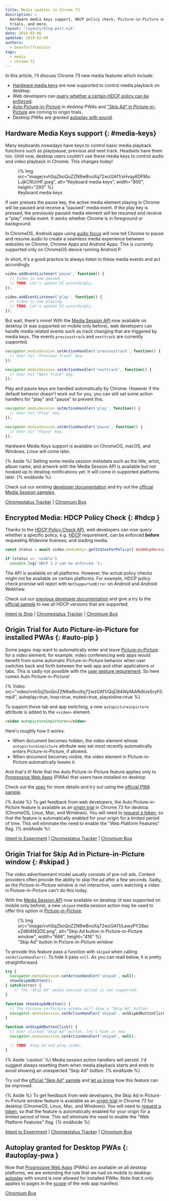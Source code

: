 ```yaml
---
title: Media updates in Chrome 73
description: >
  Hardware media keys support, HDCP policy check, Picture-in-Picture origin
  trials, and more.
layout: 'layouts/blog-post.njk'
date: 2019-02-06
updated: 2019-02-08
authors:
  - beaufortfrancois
tags:
  - media
  - chrome-73
---
```


In this article, I'll discuss Chrome 73 new media features which include:

- [Hardware media keys](#media-keys) are now supported to control media playback
  on desktop.
- Web developers can [query whether a certain HDCP policy can be
  enforced](#hdcp).
- [Auto Picture-in-Picture](#auto-pip) in desktop PWAs and ["Skip Ad" in
  Picture-in-Picture](#skipad) are coming to origin trials.
- Desktop PWAs are granted [autoplay with sound](#autoplay-pwa).

## Hardware Media Keys support {: #media-keys}

Many keyboards nowadays have keys to control basic media playback functions such
as play/pause, previous and next track. Headsets have them too. Until now,
desktop users couldn't use these media keys to control audio and video playback
in Chrome. This changes today!

<figure>
  {% Img src="image/vvhSqZboQoZZN9wBvoXq72wzGAf1/sHvqy6DFMuLJjkCRUrHF.jpeg", alt="Keyboard media keys", width="800", height="293" %}
  <figcaption>
    Keyboard media keys
  </figcaption>
</figure>

If user presses the pause key, the active media element playing in Chrome will
be paused and receive a "paused" media event. If the play key is pressed, the
previously paused media element will be resumed and receive a "play" media
event. It works whether Chrome is in foreground or background.

In ChromeOS, Android apps using [audio focus] will now tell Chrome to pause and
resume audio to create a seamless media experience between websites on Chrome,
Chrome Apps and Android Apps. This is currently supported only on ChromeOS
device running Android P.

In short, it's a good practice to always listen to these media events and act
accordingly.

```js
video.addEventListener('pause', function() {
  // Video is now paused.
  // TODO: Let's update UI accordingly.
});

video.addEventListener('play', function() {
  // Video is now playing.
  // TODO: Let's update UI accordingly.
});
```

But wait, there's more! With the [Media Session API] now available on desktop
(it was supported on mobile only before), web developers can handle media
related events such as track changing that are triggered by media keys. The
events `previoustrack` and `nexttrack` are currently supported.

```js
navigator.mediaSession.setActionHandler('previoustrack', function() {
  // User hit "Previous Track" key.
});

navigator.mediaSession.setActionHandler('nexttrack', function() {
  // User hit "Next Track" key.
});
```

Play and pause keys are handled automatically by Chrome. However if the default
behavior doesn't work out for you, you can still set some action handlers for
"play" and "pause" to prevent this.

```js
navigator.mediaSession.setActionHandler('play', function() {
  // User hit "Play" key.
});

navigator.mediaSession.setActionHandler('pause', function() {
  // User hit "Pause" key.
});
```

Hardware Media Keys support is available on ChromeOS, macOS, and Windows. Linux
will come later.

{% Aside %}
Setting some media session metadata such as the title, artist, album name,
and artwork with the Media Session API is available but not hooked up to desktop
notifications yet. It will come in supported platforms later.
{% endAside %}

Check out our existing [developer documentation] and try out the [official Media
Session samples].

[Chromestatus Tracker](https://www.chromestatus.com/feature/5639924124483584) &#124;
[Chromium Bug](https://bugs.chromium.org/p/chromium/issues/detail?id=497735)

## Encrypted Media: HDCP Policy Check {: #hdcp }

Thanks to the [HDCP Policy Check API], web developers can now query whether a
specific policy, e.g. [HDCP] requirement, can be enforced **before** requesting
Widevine licenses, and loading media.

```js
const status = await video.mediaKeys.getStatusForPolicy({ minHdcpVersion: '2.2' });

if (status == 'usable')
  console.log('HDCP 2.2 can be enforced.');
```

The API is available on all platforms. However, the actual policy checks might
not be available on certain platforms. For example, HDCP policy check promise
will reject with `NotSupportedError` on Android and Android WebView.

Check out our [previous developer documentation] and give a try to the [official
sample] to see all HDCP versions that are supported.

[Intent to Ship](https://groups.google.com/a/chromium.org/forum/#!msg/blink-dev/w0jNaAhyTV0/3oDkR_ASAQAJ) &#124;
[Chromestatus Tracker](https://www.chromestatus.com/feature/5652917147140096) &#124;
[Chromium Bug](https://bugs.chromium.org/p/chromium/issues/detail?id=709348)

## Origin Trial for Auto Picture-in-Picture for installed PWAs {: #auto-pip }

Some pages may want to automatically enter and leave [Picture-in-Picture] for a
video element; for example, video conferencing web apps would benefit from some
automatic Picture-in-Picture behavior when user switches back and forth between
the web app and other applications or tabs. This is sadly not possible with the
[user gesture requirement]. So here comes Auto Picture-in-Picture!

{% Video
  src="video/vvhSqZboQoZZN9wBvoXq72wzGAf1/QqD84WpfAAfk8UeSryF0.mp4",
  autoplay=true,
  loop=true,
  muted=true,
  playsinline=true
%}

To support these tab and app switching, a new `autopictureinpicture` attribute
is added to the `<video>` element.

```html
<video autopictureinpicture></video>
```

Here's roughly how it works:

- When document becomes hidden, the video element whose `autopictureinpicture`
  attribute was set most recently automatically enters Picture-in-Picture, if
  allowed.
- When document becomes visible, the video element in Picture-in-Picture
  automatically leaves it.

And that's it! Note that the Auto Picture-in-Picture feature applies only to
[Progressive Web Apps] (PWAs) that users have installed on desktop.

Check out the [spec] for more details and try out using the [official PWA
sample].

{% Aside %}
To get feedback from web developers, the Auto Picture-in-Picture
feature is available as an [origin trial] in Chrome 73 for desktop (ChromeOS,
Linux, Mac, and Windows). You will need to [request a token], so that the
feature is automatically enabled for your origin for a limited period of time.
This will eliminate the need to enable the "Web Platform Features" flag.
{% endAside %}

[Intent to Experiment](https://groups.google.com/a/chromium.org/forum/#!topic/blink-dev/eFZ3h_A3VTY) &#124;
[Chromestatus Tracker](https://www.chromestatus.com/feature/5317876315586560) &#124;
[Chromium Bug](https://bugs.chromium.org/p/chromium/issues/detail?id=917303)

## Origin Trial for Skip Ad in Picture-in-Picture window {: #skipad }

The video advertisement model usually consists of pre-roll ads. Content
providers often provide the ability to skip the ad after a few seconds. Sadly,
as the Picture-in-Picture window is not interactive, users watching a video in
Picture-in-Picture can't do this today.

With the [Media Session API] now available on desktop (it was supported on
mobile only before), a new `skipad` media session action may be used to offer this
option in [Picture-in-Picture].

<figure>
  {% Img src="image/vvhSqZboQoZZN9wBvoXq72wzGAf1/LawyPY28acxZd6t4NQDS.png", alt="Skip Ad button in Picture-in-Picture window", width="668", height="416" %}
  <figcaption>
    "Skip Ad" button in Picture-in-Picture window
  </figcaption>
</figure>

To provide this feature pass a function with `skipad` when calling
`setActionHandler()`. To hide it pass `null`. As you can read below, it is
pretty straightforward.

```js
try {
  navigator.mediaSession.setActionHandler('skipad', null);
  showSkipAdButton();
} catch(error) {
    // The "Skip Ad" media session action is not supported.
}

function showSkipAdButton() {
  // The Picture-in-Picture window will show a "Skip Ad" button.
  navigator.mediaSession.setActionHandler('skipad', onSkipAdButtonClick);
}

function onSkipAdButtonClick() {
  // User clicked "Skip Ad" button, let's hide it now.
  navigator.mediaSession.setActionHandler('skipad', null);

  // TODO: Stop ad and play video.
}
```

{% Aside 'caution' %}
Media session action handlers will persist. I'd suggest always resetting them
when media playback starts and ends to avoid showing an unexpected "Skip Ad"
button.
{% endAside %}

Try out the [official "Skip Ad" sample] and [let us know] how this feature can
be improved.

{% Aside %}
To get feedback from web developers, the Skip Ad in Picture-in-Picture
window feature is available as an [origin trial] in Chrome 73 for desktop
(ChromeOS, Linux, Mac, and Windows). You will need to [request a token], so
that the feature is automatically enabled for your origin for a limited period
of time. This will eliminate the need to enable the "Web Platform Features"
flag.
{% endAside %}

[Intent to Experiment](https://groups.google.com/a/chromium.org/forum/#!topic/blink-dev/l6sW0G4jzhE) &#124;
[Chromestatus Tracker](https://www.chromestatus.com/feature/4749278882824192) &#124;
[Chromium Bug](https://bugs.chromium.org/p/chromium/issues/detail?id=910436)

## Autoplay granted for Desktop PWAs {: #autoplay-pwa }

Now that [Progressive Web Apps] (PWAs) are available on all desktop platforms,
we are extending the rule that we had on mobile to desktop: [autoplay] with
sound is now allowed for installed PWAs. Note that it only applies to pages in
the [scope] of the web app manifest.

[Chromium Bug](https://bugs.chromium.org/p/chromium/issues/detail?id=794874)

<!-- lint disable definition-case -->

[audio focus]: https://developer.android.com/guide/topics/media-apps/audio-focus
[Media Session API]: https://w3c.github.io/mediasession/
[developer documentation]: https://web.dev/media-session
[official Media Session samples]: https://googlechrome.github.io/samples/media-session/
[HDCP Policy Check API]: https://wicg.github.io/hdcp-detection/
[HDCP]: https://en.wikipedia.org/wiki/High-bandwidth_Digital_Content_Protection
[previous developer documentation]: /blog/media-updates-in-chrome-69#hdcp
[official sample]: https://googlechrome.github.io/samples/hdcp-detection/
[Picture-in-Picture]: https://developers.google.com/web/updates/2018/10/watch-video-using-picture-in-picture
[user gesture requirement]: https://developers.google.com/web/updates/2018/10/watch-video-using-picture-in-picture#enter_picture-in-picture
[Progressive Web Apps]: https://web.dev/progressive-web-apps/
[spec]: https://wicg.github.io/picture-in-picture/#auto-pip
[official PWA sample]: https://googlechrome.github.io/samples/auto-picture-in-picture/index.html
[Origin Trial]: https://github.com/GoogleChrome/OriginTrials/blob/gh-pages/developer-guide.md
[request a token]: https://developers.chrome.com/origintrials
[official "Skip Ad" sample]: https://googlechrome.github.io/samples/picture-in-picture/skip-ad.html
[let us know]: https://github.com/WICG/picture-in-picture/issues
[autoplay]: /blog/autoplay/
[scope]: https://web.dev/add-manifest/#scope
